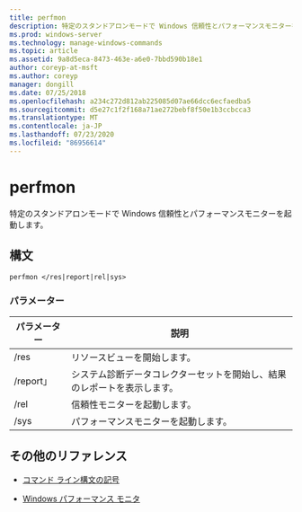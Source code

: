 ```yaml
---
title: perfmon
description: 特定のスタンドアロンモードで Windows 信頼性とパフォーマンスモニターを起動する perfmon コマンドのリファレンス記事です。
ms.prod: windows-server
ms.technology: manage-windows-commands
ms.topic: article
ms.assetid: 9a8d5eca-8473-463e-a6e0-7bbd590b18e1
author: coreyp-at-msft
ms.author: coreyp
manager: dongill
ms.date: 07/25/2018
ms.openlocfilehash: a234c272d812ab225085d07ae66dcc6ecfaedba5
ms.sourcegitcommit: d5e27c1f2f168a71ae272bebf8f50e1b3ccbcca3
ms.translationtype: MT
ms.contentlocale: ja-JP
ms.lasthandoff: 07/23/2020
ms.locfileid: "86956614"
---
```

# <a name="perfmon"></a>perfmon

特定のスタンドアロンモードで Windows 信頼性とパフォーマンスモニターを起動します。

## <a name="syntax"></a>構文

```
perfmon </res|report|rel|sys>
```

### <a name="parameters"></a>パラメーター

| パラメーター | 説明 |
|--|--|
| /res | リソースビューを開始します。 |
| /report」 | システム診断データコレクターセットを開始し、結果のレポートを表示します。 |
| /rel | 信頼性モニターを起動します。 |
| /sys | パフォーマンスモニターを起動します。 |

## <a name="additional-references"></a>その他のリファレンス

- [コマンド ライン構文の記号](command-line-syntax-key.md)

- [Windows パフォーマンス モニタ](/previous-versions/windows/it-pro/windows-server-2008-r2-and-2008/cc749154(v%3dws.11))
